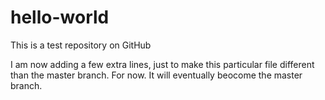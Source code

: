 # hello-world
This is a test repository on GitHub

I am now adding a few extra lines, just to make this particular file different than the master branch. For now. It will eventually beocome the master branch. 
